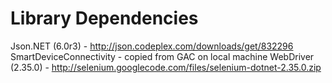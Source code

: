 Library Dependencies
====================
Json.NET (6.0r3) - http://json.codeplex.com/downloads/get/832296
SmartDeviceConnectivity - copied from GAC on local machine
WebDriver (2.35.0) - http://selenium.googlecode.com/files/selenium-dotnet-2.35.0.zip